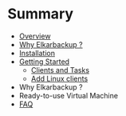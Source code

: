 # Summary

* [Overview](README.md)
* [Why Elkarbackup ?](why-elkarbackup-.md)
* [Installation](installation.md)
* [Getting Started](getting-started.md)
    * [Clients and Tasks](clients_tasks/README.md)
    * [Add Linux clients](add-linux-hosts.md)
* Why Elkarbackup ?
* Ready-to-use Virtual Machine
* [FAQ](faq.md)

